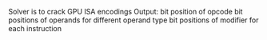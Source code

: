 Solver is to crack GPU ISA encodings
Output: bit position of opcode
        bit positions of operands for different operand type
        bit positions of modifier for each instruction
